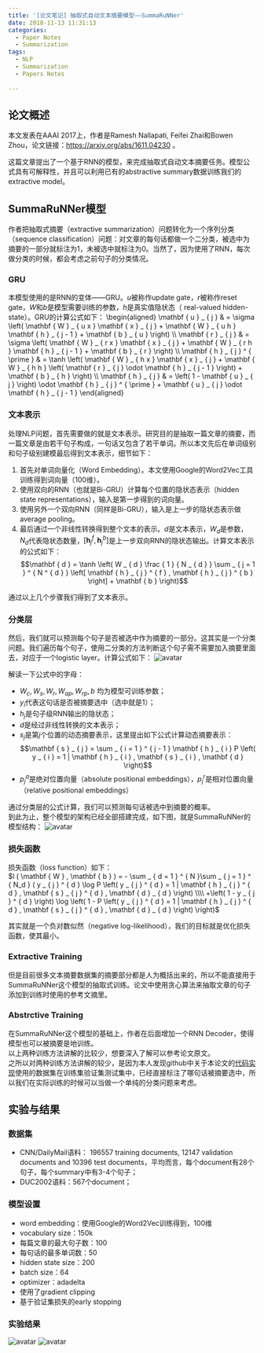 ```yaml
---
title: '[论文笔记] 抽取式自动文本摘要模型——SummaRuNNer'
date: 2018-11-13 11:31:13
categories: 
  - Paper Notes
  - Summarization
tags:
  - NLP
  - Summarization
  - Papers Notes
 
---
```


## 论文概述 ##
本文发表在AAAI 2017上，作者是Ramesh Nallapati, Feifei Zhai和Bowen Zhou，论文链接：https://arxiv.org/abs/1611.04230 。

这篇文章提出了一个基于RNN的模型，来完成抽取式自动文本摘要任务。模型公式具有可解释性，并且可以利用已有的abstractive summary数据训练我们的extractive model。

<!-- more --> 
  

## SummaRuNNer模型 ##
作者把抽取式摘要（extractive summarization）问题转化为一个序列分类（sequence classification）问题：对文章的每句话都做一个二分类，被选中为摘要的一部分就标注为1，未被选中就标注为0。当然了，因为使用了RNN，每次做分类的时候，都会考虑之前句子的分类情况。 
### GRU ###
本模型使用的是RNN的变体——GRU。$u$被称作update gate，$r$被称作reset gate，$W$和$b$是模型需要训练的参数，$h$是真实值隐状态（ real-valued hidden-state）。GRU的计算公式如下：
\begin{aligned} \mathbf { u } _ { j } & = \sigma \left( \mathbf { W } _ { u x } \mathbf { x } _ { j } + \mathbf { W } _ { u h } \mathbf { h } _ { j - 1 } + \mathbf { b } _ { u } \right) \\\\ \mathbf { r } _ { j } & = \sigma \left( \mathbf { W } _ { r x } \mathbf { x } _ { j } + \mathbf { W } _ { r h } \mathbf { h } _ { j - 1 } + \mathbf { b } _ { r } \right) \\\\ \mathbf { h } _ { j } ^ { \prime } & = \tanh \left( \mathbf { W } _ { h x } \mathbf { x } _ { j } + \mathbf { W } _ { h h } \left( \mathbf { r } _ { j } \odot \mathbf { h } _ { j - 1 } \right) + \mathbf { b } _ { h } \right) \\\\ \mathbf { h } _ { j } & = \left( 1 - \mathbf { u } _ { j } \right) \odot \mathbf { h } _ { j } ^ { \prime } + \mathbf { u } _ { j } \odot \mathbf { h } _ { j - 1 } \end{aligned}

### 文本表示 ###

处理NLP问题，首先需要做的就是文本表示。研究目的是抽取一篇文章的摘要，而一篇文章是由若干句子构成，一句话又包含了若干单词。所以本文先后在单词级别和句子级别建模最后得到文本表示，细节如下：

 1. 首先对单词向量化（Word Embedding）。本文使用Google的Word2Vec工具训练得到词向量（100维）。
 2. 使用双向的RNN（也就是Bi-GRU）计算每个位置的隐状态表示（hidden state representations），输入是第一步得到的词向量。  
 3. 使用另外一个双向RNN（同样是Bi-GRU），输入是上一步的隐状态表示做average pooling。
 4. 最后通过一个非线性转换得到整个文本的表示。$d$是文本表示，$W_d$是参数，$N_d$代表隐状态数量，$\left[ \mathbf { h } _ { j } ^ { f } , \mathbf { h } _ { j } ^ { b } \right]$是上一步双向RNN的隐状态输出。计算文本表示的公式如下：
$$\mathbf { d } = \tanh \left( W _ { d } \frac { 1 } { N _ { d } } \sum _ { j = 1 } ^ { N ^ { d } } \left[ \mathbf { h } _ { j } ^ { f } , \mathbf { h } _ { j } ^ { b } \right] + \mathbf { b } \right)$$  

通过以上几个步骤我们得到了文本表示。  

### 分类层 ###
然后，我们就可以预测每个句子是否被选中作为摘要的一部分。这其实是一个分类问题。我们遍历每个句子，使用二分类的方法判断这个句子需不需要加入摘要里面去，对应于一个logistic layer。计算公式如下：
![avatar](/images/2018-11-14-1.png)

解读一下公式中的字母： 

 - $W_c,W_s,W_r,W_{ap},W_{rp},b$ 均为模型可训练参数；  
 - $y_i$代表这句话是否被摘要选中（选中就是1）；  
 - $h_j$是句子级RNN输出的隐状态；  
 - $d$是经过非线性转换的文本表示；  
 - $s_j$是第$j$个位置的动态摘要表示，这里提出如下公式计算动态摘要表示：  
$$\mathbf { s } _ { j } = \sum _ { i = 1 } ^ { j - 1 } \mathbf { h } _ { i } P \left( y _ { i } = 1 | \mathbf { h } _ { i } , \mathbf { s } _ { i } , \mathbf { d } \right)$$
 - ${ p } _ { j } ^ { a }$是绝对位置向量（absolute positional embeddings），${ p } _ { j } ^ { r }$是相对位置向量（relative positional embeddings）  

通过分类层的公式计算，我们可以预测每句话被选中到摘要的概率。  
到此为止，整个模型的架构已经全部搭建完成，如下图，就是SummaRuNNer的模型结构：
![avatar](/images/2018-11-14-2.png)
### 损失函数 ###
损失函数（loss function）如下：  
$l ( \mathbf { W } , \mathbf { b } ) = - \sum _ { d = 1 } ^ { N }\sum _ { j = 1 } ^ { N_d } ( y _ { j } ^ { d } \log P \left( y _ { j } ^ { d } = 1 | \mathbf { h } _ { j } ^ { d } , \mathbf { s } _ { j } ^ { d } , \mathbf { d } _ { d } \right) \\\\ +\left( 1 - y _ { j } ^ { d } \right) \log \left( 1 - P \left( y _ { j } ^ { d } = 1 | \mathbf { h } _ { j } ^ { d } , \mathbf { s } _ { j } ^ { d } , \mathbf { d } _ { d } \right) \right)$   

其实就是一个负对数似然（negative log-likelihood），我们的目标就是优化损失函数，使其最小。

### Extractive Training ###
但是目前很多文本摘要数据集的摘要部分都是人为概括出来的，所以不能直接用于SummaRuNNer这个模型的抽取式训练。论文中使用贪心算法来抽取文章的句子添加到训练时使用的参考文摘里。
### Abstrctive Training ###
在SummaRuNNer这个模型的基础上，作者在后面增加一个RNN Decoder，使得模型也可以被摘要是地训练。  
以上两种训练方法讲解的比较少，想要深入了解可以参考论文原文。  
之所以对两种训练方法讲解的较少，是因为本人发现github中关于本论文的[代码实现][1]使用的数据集在训练集验证集测试集中，已经直接标注了哪句话被摘要选中，所以我们在实际训练的时候可以当做一个单纯的分类问题来考虑。

## 实验与结果 ##

### 数据集 ###

 - CNN/DailyMail语料： 196557 training documents, 12147 validation documents and 10396 test documents，平均而言，每个document有28个句子，每个summary中有3-4个句子； 
 - DUC2002语料：567个document；

### 模型设置 ###
 - word embedding：使用Google的Word2Vec训练得到，100维
 - vocabulary size：150k
 - 每篇文章的最大句子数：100
 - 每句话的最多单词数：50
 - hidden state size：200
 - batch size：64
 - optimizer：adadelta
 - 使用了gradient clipping
 - 基于验证集损失的early stopping

### 实验结果 ##
![avatar](/images/2018-11-14-3.png)
![avatar](/images/2018-11-14-4.png)


  [1]: https://github.com/hpzhao/SummaRuNNer